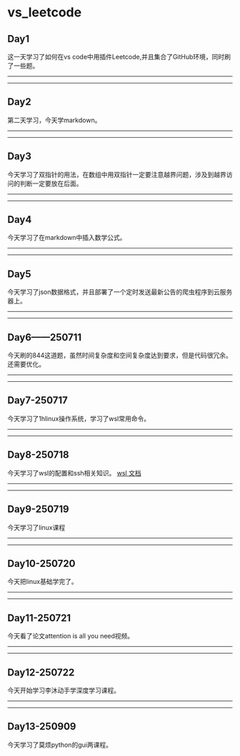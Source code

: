 # vs_leetcode

 Day1
 -
这一天学习了如何在vs code中用插件Leetcode,并且集合了GitHub环境，同时刷了一些题。
- - -
** *

## Day2
第二天学习，今天学markdown。 

*** 
- - -
## Day3
今天学习了双指针的用法，在数组中用双指针一定要注意越界问题，涉及到越界访问的判断一定要放在后面。 
***
- - -

## Day4
今天学习了在markdown中插入数学公式。
***

- - -
## Day5
今天学习了json数据格式，并且部署了一个定时发送最新公告的爬虫程序到云服务器上。
***
- - -
## Day6——250711
今天刷的844这道题，虽然时间复杂度和空间复杂度达到要求，但是代码很冗余。还需要优化。
- - -
***
## Day7-250717
今天学习了1hlinux操作系统，学习了wsl常用命令。
- - -
* * *
## Day8-250718
今天学习了wsl的配置和ssh相关知识。
 [wsl 文档](https://learn.microsoft.com/zh-cn/windows/wsl/wsl-config)
 ***
 - - -
 ## Day9-250719
 今天学习了linux课程
 ***
 - - -
 ## Day10-250720
 今天把linux基础学完了。
 ***
 - - -
 ## Day11-250721
 今天看了论文attention is all you need视频。
 ***
 - - -
 ## Day12-250722
 今天开始学习李沐动手学深度学习课程。
 ***
 - - -
 ## Day13-250909
 今天学习了莫烦python的gui两课程。